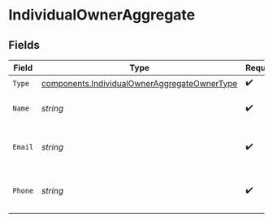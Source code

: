 # IndividualOwnerAggregate


## Fields

| Field                                                                                                        | Type                                                                                                         | Required                                                                                                     | Description                                                                                                  |
| ------------------------------------------------------------------------------------------------------------ | ------------------------------------------------------------------------------------------------------------ | ------------------------------------------------------------------------------------------------------------ | ------------------------------------------------------------------------------------------------------------ |
| `Type`                                                                                                       | [components.IndividualOwnerAggregateOwnerType](../../models/components/individualowneraggregateownertype.md) | :heavy_check_mark:                                                                                           | N/A                                                                                                          |
| `Name`                                                                                                       | *string*                                                                                                     | :heavy_check_mark:                                                                                           | Name of the account owner                                                                                    |
| `Email`                                                                                                      | *string*                                                                                                     | :heavy_check_mark:                                                                                           | Email address of the account owner                                                                           |
| `Phone`                                                                                                      | *string*                                                                                                     | :heavy_check_mark:                                                                                           | Phone number of the account owner                                                                            |